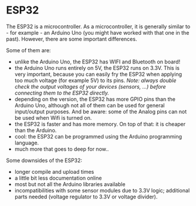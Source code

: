 # ESP32

The ESP32 is a microcontroller. As a microcontroller, it is generally similar to - for example - an Arduino Uno (you might have worked with that one in the past). However, there are some important differences.

Some of them are:

- unlike the Arduino Uno, the ESP32 has WIFI and Bluetooth on board!
- the Arduino Uno runs entirely on 5V, the ESP32 runs on 3.3V. This is very important, because you can easily fry the ESP32 when applying too much voltage (for example 5V) to its pins.
*Note: always double check the output voltages of your devices (sensors, ...) before connecting them to the ESP32 directly.*
- depending on the version, the ESP32 has more GPIO pins than the Arduino Uno, although not all of them can be used for general input/output purposes. And be aware: some of the Analog pins can not be used when Wifi is turned on.
- the ESP32 is faster and has more memory. On top of that: it is cheaper than the Arduino.
- cool: the ESP32 can be programmed using the Arduino programming language.
- much more that goes to deep for now..

Some downsides of the ESP32:
- longer compile and upload times
- a little bit less documentation online
- most but not all the Arduino libraries available
- incompatibilities with some sensor modules due to 3.3V logic; additional parts needed (voltage regulator to 3.3V or voltage divider).

